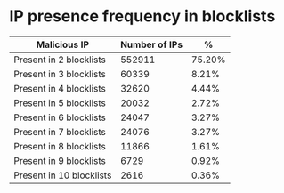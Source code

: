 # IP presence frequency in blocklists
| Malicious IP | Number of IPs | % |
|----|----|----|
| Present in 2 blocklists | 552911 | 75.20% |
| Present in 3 blocklists | 60339 | 8.21% |
| Present in 4 blocklists | 32620 | 4.44% |
| Present in 5 blocklists | 20032 | 2.72% |
| Present in 6 blocklists | 24047 | 3.27% |
| Present in 7 blocklists | 24076 | 3.27% |
| Present in 8 blocklists | 11866 | 1.61% |
| Present in 9 blocklists | 6729 | 0.92% |
| Present in 10 blocklists | 2616 | 0.36% |
